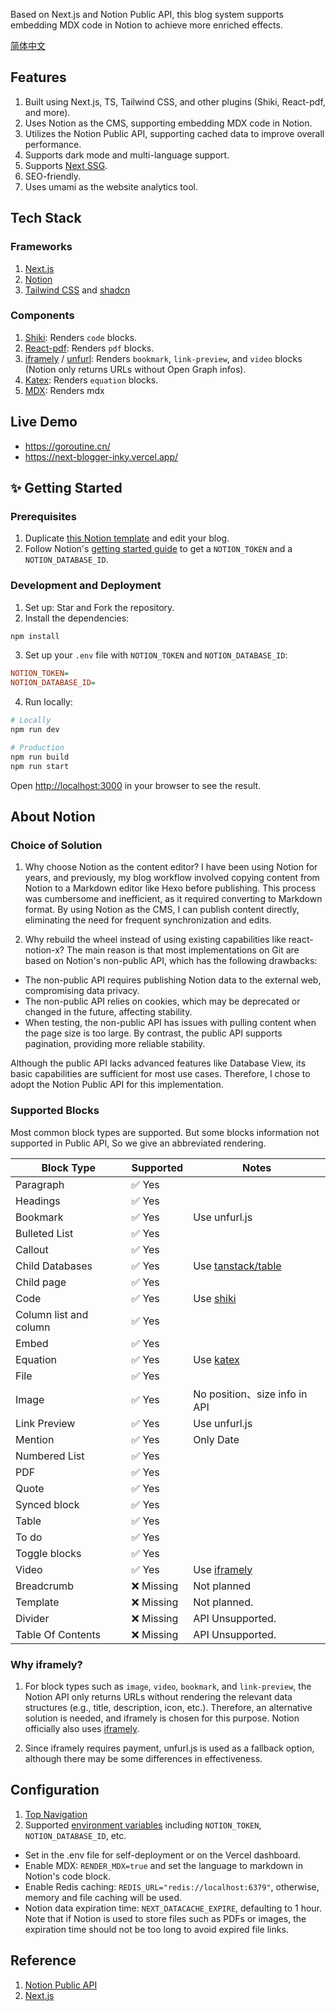 
Based on Next.js and Notion Public API, this blog system supports embedding MDX code in Notion to achieve more enriched effects.

[简体中文](./README.zh-CN.md)

## Features

1. Built using Next.js, TS, Tailwind CSS, and other plugins (Shiki, React-pdf, and more).
2. Uses Notion as the CMS, supporting embedding MDX code in Notion.
3. Utilizes the Notion Public API, supporting cached data to improve overall performance.
4. Supports dark mode and multi-language support.
5. Supports [Next SSG](https://nextjs.org/docs/pages/building-your-application/rendering/static-site-generation).
6. SEO-friendly.
7. Uses umami as the website analytics tool.

## Tech Stack

### Frameworks

1. [Next.js](https://nextjs.org/)
2. [Notion](https://www.notion.so/)
3. [Tailwind CSS](https://tailwindcss.com/) and [shadcn](https://ui.shadcn.com/)

### Components

1. [Shiki](https://shiki.style/): Renders `code` blocks.
2. [React-pdf](https://react-pdf.org/): Renders `pdf` blocks.
3. [iframely](https://iframely.com/) / [unfurl](https://github.com/jacktuck/unfurl): Renders `bookmark`, `link-preview`, and `video` blocks (Notion only returns URLs without Open Graph infos).
4. [Katex](https://katex.org/): Renders `equation` blocks.
5. [MDX](https://mdxjs.com/): Renders mdx

## Live Demo

- https://goroutine.cn/
- https://next-blogger-inky.vercel.app/


## ✨ Getting Started

### Prerequisites

1. Duplicate [this Notion template](https://www.notion.so/gelco/577a7365a3d3442aa3cddb18b4458c88?v=c0455cd1391e41a2b05d9b1536398d13) and edit your blog.
2. Follow Notion's [getting started guide](https://developers.notion.com/docs/getting-started) to get a `NOTION_TOKEN` and a `NOTION_DATABASE_ID`.

### Development and Deployment
 
1. Set up: Star and Fork the repository.
2. Install the dependencies:

```bash
npm install
```

3. Set up your `.env` file with `NOTION_TOKEN` and `NOTION_DATABASE_ID`:

```ini
NOTION_TOKEN=
NOTION_DATABASE_ID=
```

4. Run locally:

```bash
# Locally
npm run dev

# Production
npm run build
npm run start
```

Open [http://localhost:3000](http://localhost:3000) in your browser to see the result.

## About Notion

### Choice of Solution
1. Why choose Notion as the content editor? I have been using Notion for years, and previously, my blog workflow involved copying content from Notion to a Markdown editor like Hexo before publishing. This process was cumbersome and inefficient, as it required converting to Markdown format. By using Notion as the CMS, I can publish content directly, eliminating the need for frequent synchronization and edits.

2. Why rebuild the wheel instead of using existing capabilities like react-notion-x? The main reason is that most implementations on Git are based on Notion's non-public API, which has the following drawbacks:
- The non-public API requires publishing Notion data to the external web, compromising data privacy.
- The non-public API relies on cookies, which may be deprecated or changed in the future, affecting stability.
- When testing, the non-public API has issues with pulling content when the page size is too large. By contrast, the public API supports pagination, providing more reliable stability.

Although the public API lacks advanced features like Database View, its basic capabilities are sufficient for most use cases. Therefore, I chose to adopt the Notion Public API for this implementation.

### Supported Blocks

Most common block types are supported. But some blocks information not supported in Public API, So we give an abbreviated rendering.

| Block Type             | Supported | Notes                                                   |
|------------------------|-----------|---------------------------------------------------------|
| Paragraph              | ✅ Yes     |                                                         |
| Headings               | ✅ Yes     |                                                         |
| Bookmark               | ✅ Yes     | Use unfurl.js                                           |
| Bulleted List          | ✅ Yes     |                                                         |
| Callout                | ✅ Yes     |                                                         |
| Child Databases        | ✅ Yes     | Use [tanstack/table](https://tanstack.com/table/latest) |
| Child page             | ✅ Yes     |                                                         |
| Code                   | ✅ Yes     | Use [shiki](https://shiki.style/)                       |
| Column list and column | ✅ Yes     |                                                         |
| Embed                  | ✅ Yes     |                                                         |
| Equation               | ✅ Yes     | Use [katex ](https://katex.org/)                        |
| File                   | ✅ Yes     |                                                         |
| Image                  | ✅ Yes     | No position、size info in API                            |
| Link Preview           | ✅ Yes     | Use unfurl.js                                           |
| Mention                | ✅ Yes     | Only Date                                               |
| Numbered List          | ✅ Yes     |                                                         |
| PDF                    | ✅ Yes     |                                                         |
| Quote                  | ✅ Yes     |                                                         |
| Synced block           | ✅ Yes     |                                                         |
| Table                  | ✅ Yes     |                                                         |
| To do                  | ✅ Yes     |                                                         |
| Toggle blocks          | ✅ Yes     |                                                         |
| Video                  | ✅ Yes     | Use [iframely](https://iframely.com/)                   |
| Breadcrumb             | ❌ Missing | Not planned                                             |
| Template               | ❌ Missing | Not planned.                                            |
| Divider                | ❌ Missing | API Unsupported.                                        |
| Table Of Contents      | ❌ Missing | API Unsupported.                                        |

### Why iframely?

1. For block types such as `image`, `video`, `bookmark`, and `link-preview`, the Notion API only returns URLs without rendering the relevant data structures (e.g., title, description, icon, etc.). Therefore, an alternative solution is needed, and iframely is chosen for this purpose. Notion officially also uses [iframely](https://www.notion.so/help/embed-and-connect-other-apps#embeds-in-notion).

2. Since iframely requires payment, unfurl.js is used as a fallback option, although there may be some differences in effectiveness.


## Configuration
1. [Top Navigation](./config/site.ts)
2. Supported [environment variables](./env.mjs) including `NOTION_TOKEN`, `NOTION_DATABASE_ID`, etc.
- Set in the .env file for self-deployment or on the Vercel dashboard.
- Enable MDX: `RENDER_MDX=true` and set the language to markdown in Notion's code block.
- Enable Redis caching: `REDIS_URL="redis://localhost:6379"`, otherwise, memory and file caching will be used.
- Notion data expiration time: `NEXT_DATACACHE_EXPIRE`, defaulting to 1 hour. Note that if Notion is used to store files such as PDFs or images, the expiration time should not be too long to avoid expired file links.


## Reference
1. [Notion Public API](https://developers.notion.com/reference/intro)
2. [Next.js](https://nextjs.org/)

